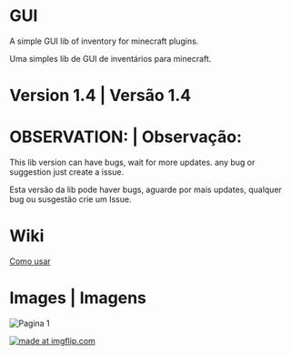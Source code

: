 # GUI
A simple GUI lib of inventory for minecraft plugins.

Uma simples lib de GUI de inventários para minecraft.

# Version 1.4 | Versão 1.4

# OBSERVATION: | Observação:
This lib version can have bugs, wait for more updates. any bug or suggestion just create a issue.

Esta versão da lib pode haver bugs, aguarde por mais updates, qualquer bug ou susgestão crie um Issue.

# Wiki
[Como usar](https://github.com/CrazyDev/AdvancedInventory/wiki)

# Images | Imagens

![Pagina 1](https://i.imgur.com/JntGtZX.png)


<a href="https://imgflip.com/gif/2mbdyv"><img src="https://i.imgflip.com/2mbdyv.gif" title="made at imgflip.com"/></a>
